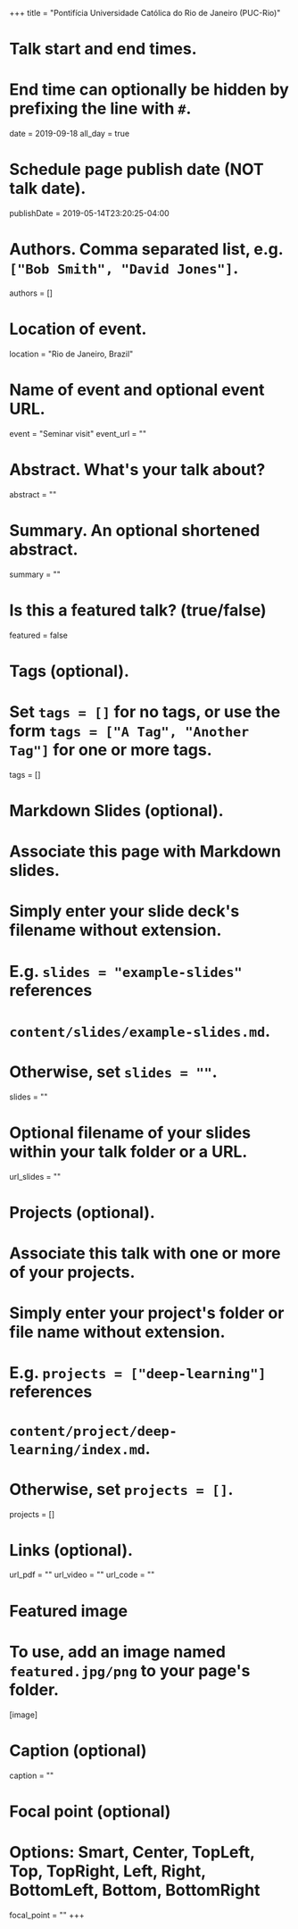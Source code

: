 +++
title = "Pontifícia Universidade Católica do Rio de Janeiro (PUC-Rio)"

# Talk start and end times.
#   End time can optionally be hidden by prefixing the line with `#`.
date = 2019-09-18
all_day = true

# Schedule page publish date (NOT talk date).
publishDate = 2019-05-14T23:20:25-04:00

# Authors. Comma separated list, e.g. `["Bob Smith", "David Jones"]`.
authors = []

# Location of event.
location = "Rio de Janeiro, Brazil"

# Name of event and optional event URL.
event = "Seminar visit"
event_url = ""

# Abstract. What's your talk about?
abstract = ""

# Summary. An optional shortened abstract.
summary = ""

# Is this a featured talk? (true/false)
featured = false

# Tags (optional).
#   Set `tags = []` for no tags, or use the form `tags = ["A Tag", "Another Tag"]` for one or more tags.
tags = []

# Markdown Slides (optional).
#   Associate this page with Markdown slides.
#   Simply enter your slide deck's filename without extension.
#   E.g. `slides = "example-slides"` references 
#   `content/slides/example-slides.md`.
#   Otherwise, set `slides = ""`.
slides = ""

# Optional filename of your slides within your talk folder or a URL.
url_slides = ""

# Projects (optional).
#   Associate this talk with one or more of your projects.
#   Simply enter your project's folder or file name without extension.
#   E.g. `projects = ["deep-learning"]` references 
#   `content/project/deep-learning/index.md`.
#   Otherwise, set `projects = []`.
projects = []

# Links (optional).
url_pdf = ""
url_video = ""
url_code = ""

# Featured image
# To use, add an image named `featured.jpg/png` to your page's folder. 
[image]
  # Caption (optional)
  caption = ""

  # Focal point (optional)
  # Options: Smart, Center, TopLeft, Top, TopRight, Left, Right, BottomLeft, Bottom, BottomRight
  focal_point = ""
+++
